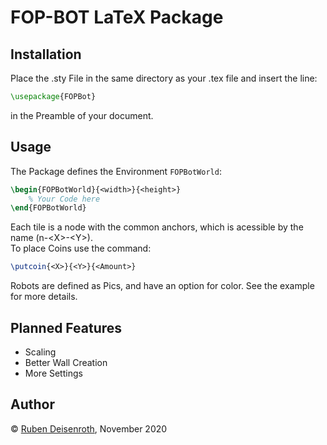 # FOP-BOT LaTeX Package
## Installation
Place the .sty File in the same directory as your .tex file and insert the line:
```tex
\usepackage{FOPBot}
```
in the Preamble of your document.
## Usage
The Package defines the Environment `FOPBotWorld`:
```tex
\begin{FOPBotWorld}{<width>}{<height>}
    % Your Code here
\end{FOPBotWorld}
```
Each tile is a node with the common anchors, which is acessible by the name (n-\<X>-\<Y>).  
To place Coins use the command:
```tex
\putcoin{<X>}{<Y>}{<Amount>}
```
Robots are defined as Pics, and have an option for color. See the example for more details.
## Planned Features
- Scaling
- Better Wall Creation
- More Settings
## Author
&copy; [Ruben Deisenroth](https://github.com/Rdeisenroth), November 2020